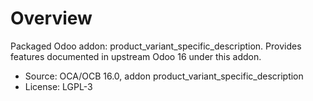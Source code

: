 # Overview

Packaged Odoo addon: product_variant_specific_description. Provides features documented in upstream Odoo 16 under this addon.

- Source: OCA/OCB 16.0, addon product_variant_specific_description
- License: LGPL-3
